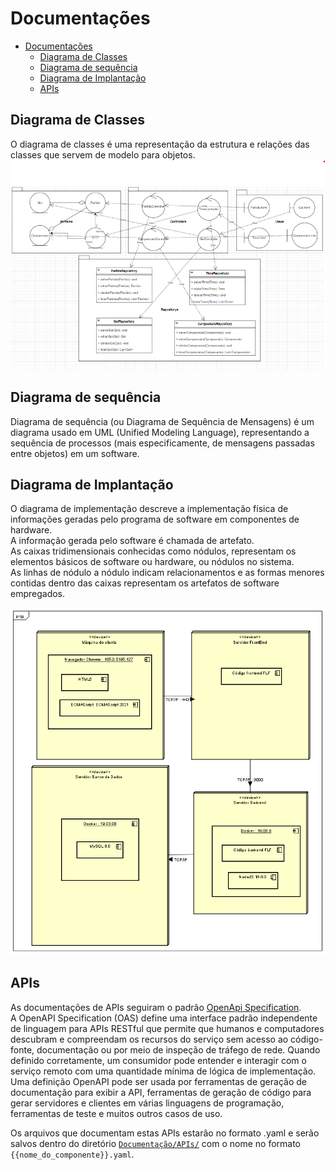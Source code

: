 # Documentações

- [Documentações](#documentações)
  - [Diagrama de Classes](#diagrama-de-classes)
  - [Diagrama de sequência](#diagrama-de-sequência)
  - [Diagrama de Implantação](#diagrama-de-implantação)
  - [APIs](#apis)

## Diagrama de Classes

O diagrama de classes é uma representação da estrutura e relações das classes que servem de modelo para objetos.
![Diagrama de Classes](./assets/Diagrama%20de%20classes.png)

## Diagrama de sequência

Diagrama de sequência (ou Diagrama de Sequência de Mensagens) é um diagrama usado em UML (Unified Modeling Language), representando a sequência de processos (mais especificamente, de mensagens passadas entre objetos) em um software.

## Diagrama de Implantação

O diagrama de implementação descreve a implementação física de informações geradas pelo programa de software em componentes de hardware.  
A informação gerada pelo software é chamada de artefato.  
As caixas tridimensionais conhecidas como nódulos, representam os elementos básicos de software ou hardware, ou nódulos no sistema.  
As linhas de nódulo a nódulo indicam relacionamentos e as formas menores contidas dentro das caixas representam os artefatos de software empregados.

![Diagrama de Implantação](./assets/diagrama-de-implantação.png)


## APIs

As documentações de APIs seguiram o padrão [OpenApi Specification](https://swagger.io/specification/).  
A OpenAPI Specification (OAS) define uma interface padrão independente de linguagem para APIs RESTful que permite que humanos e computadores descubram e compreendam os recursos do serviço sem acesso ao código-fonte, documentação ou por meio de inspeção de tráfego de rede. Quando definido corretamente, um consumidor pode entender e interagir com o serviço remoto com uma quantidade mínima de lógica de implementação.  
Uma definição OpenAPI pode ser usada por ferramentas de geração de documentação para exibir a API, ferramentas de geração de código para gerar servidores e clientes em várias linguagens de programação, ferramentas de teste e muitos outros casos de uso.  

Os arquivos que documentam estas APIs estarão no formato .yaml e serão salvos dentro do diretório [`Documentação/APIs/`](APIs/) com o nome no formato `{{nome_do_componente}}.yaml`.